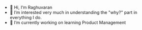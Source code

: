 - 👋 Hi, I’m Raghuvaran
- 👀 I’m interested very much in understanding the "why?" part in everything I do.
- 🌱 I’m currently working on learning Product Management



<!---
rvaran/rvaran is a ✨ special ✨ repository because its `README.md` (this file) appears on your GitHub profile.
You can click the Preview link to take a look at your changes.
--->
